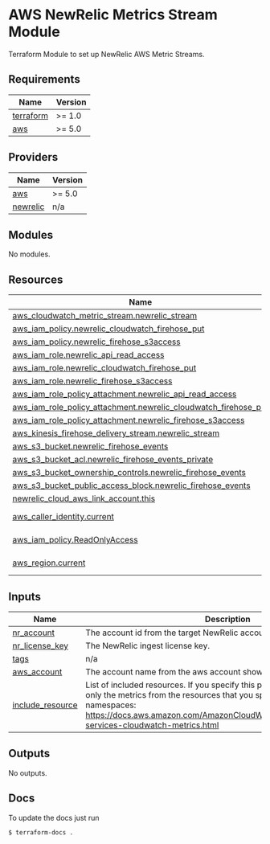 # AWS NewRelic Metrics Stream Module

Terraform Module to set up NewRelic AWS Metric Streams.

<!-- BEGIN_TF_DOCS -->
## Requirements

| Name | Version |
|------|--------|
| <a name="requirement_terraform"></a> [terraform](#requirement\_terraform) | >= 1.0 |
| <a name="requirement_aws"></a> [aws](#requirement\_aws) | >= 5.0 |

## Providers

| Name | Version |
|------|---------|
| <a name="provider_aws"></a> [aws](#provider\_aws) | >= 5.0 |
| <a name="provider_newrelic"></a> [newrelic](#provider\_newrelic) | n/a |

## Modules

No modules.

## Resources

| Name | Type |
|------|------|
| [aws_cloudwatch_metric_stream.newrelic_stream](https://registry.terraform.io/providers/hashicorp/aws/latest/docs/resources/cloudwatch_metric_stream) | resource |
| [aws_iam_policy.newrelic_cloudwatch_firehose_put](https://registry.terraform.io/providers/hashicorp/aws/latest/docs/resources/iam_policy) | resource |
| [aws_iam_policy.newrelic_firehose_s3access](https://registry.terraform.io/providers/hashicorp/aws/latest/docs/resources/iam_policy) | resource |
| [aws_iam_role.newrelic_api_read_access](https://registry.terraform.io/providers/hashicorp/aws/latest/docs/resources/iam_role) | resource |
| [aws_iam_role.newrelic_cloudwatch_firehose_put](https://registry.terraform.io/providers/hashicorp/aws/latest/docs/resources/iam_role) | resource |
| [aws_iam_role.newrelic_firehose_s3access](https://registry.terraform.io/providers/hashicorp/aws/latest/docs/resources/iam_role) | resource |
| [aws_iam_role_policy_attachment.newrelic_api_read_access](https://registry.terraform.io/providers/hashicorp/aws/latest/docs/resources/iam_role_policy_attachment) | resource |
| [aws_iam_role_policy_attachment.newrelic_cloudwatch_firehose_put](https://registry.terraform.io/providers/hashicorp/aws/latest/docs/resources/iam_role_policy_attachment) | resource |
| [aws_iam_role_policy_attachment.newrelic_firehose_s3access](https://registry.terraform.io/providers/hashicorp/aws/latest/docs/resources/iam_role_policy_attachment) | resource |
| [aws_kinesis_firehose_delivery_stream.newrelic_stream](https://registry.terraform.io/providers/hashicorp/aws/latest/docs/resources/kinesis_firehose_delivery_stream) | resource |
| [aws_s3_bucket.newrelic_firehose_events](https://registry.terraform.io/providers/hashicorp/aws/latest/docs/resources/s3_bucket) | resource |
| [aws_s3_bucket_acl.newrelic_firehose_events_private](https://registry.terraform.io/providers/hashicorp/aws/latest/docs/resources/s3_bucket_acl) | resource |
| [aws_s3_bucket_ownership_controls.newrelic_firehose_events](https://registry.terraform.io/providers/hashicorp/aws/latest/docs/resources/s3_bucket_ownership_controls) | resource |
| [aws_s3_bucket_public_access_block.newrelic_firehose_events](https://registry.terraform.io/providers/hashicorp/aws/latest/docs/resources/s3_bucket_public_access_block) | resource |
| [newrelic_cloud_aws_link_account.this](https://registry.terraform.io/providers/newrelic/newrelic/latest/docs/resources/cloud_aws_link_account) | resource |
| [aws_caller_identity.current](https://registry.terraform.io/providers/hashicorp/aws/latest/docs/data-sources/caller_identity) | data source |
| [aws_iam_policy.ReadOnlyAccess](https://registry.terraform.io/providers/hashicorp/aws/latest/docs/data-sources/iam_policy) | data source |
| [aws_region.current](https://registry.terraform.io/providers/hashicorp/aws/latest/docs/data-sources/region) | data source |

## Inputs

| Name | Description | Type | Default | Required |
|------|-------------|------|---------|:--------:|
| <a name="input_nr_account"></a> [nr\_account](#input\_nr\_account) | The account id from the target NewRelic account. | `string` | n/a | yes |
| <a name="input_nr_license_key"></a> [nr\_license\_key](#input\_nr\_license\_key) | The NewRelic ingest license key. | `string` | n/a | yes |
| <a name="input_tags"></a> [tags](#input\_tags) | n/a | `map(string)` | n/a | yes |
| <a name="input_aws_account"></a> [aws\_account](#input\_aws\_account) | The account name from the aws account shown in NewRelic. | `string` | `null` | no |
| <a name="input_include_resource"></a> [include\_resource](#input\_include\_resource) | List of included resources. If you specify this parameter, the stream sends only the metrics from the resources that you specify here. List of available namespaces: https://docs.aws.amazon.com/AmazonCloudWatch/latest/monitoring/aws-services-cloudwatch-metrics.html | `list(string)` | `[]` | no |

## Outputs

No outputs.
<!-- END_TF_DOCS -->

## Docs

To update the docs just run
```shell
$ terraform-docs .
```